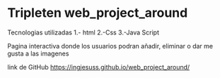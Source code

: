 # Tripleten web_project_around
Tecnologias utilizadas
1.- html
2.-Css
3.-Java Script

Pagina interactiva donde los usuarios podran añadir, eliminar o dar me gusta a las imagenes

link de GitHub
https://ingjesuss.github.io/web_project_around/